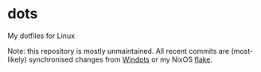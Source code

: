 # dots
My dotfiles for Linux

Note: this repository is mostly unmaintained. All recent commits are (most-likely) synchronised changes from [Windots](https://github.com/scottmckendry/Windots) or my NixOS [flake](https://github.com/scottmckendry/nix). 
